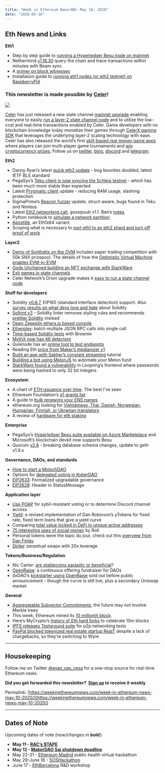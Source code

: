 ```yaml
---
title: "Week in Ethereum News<BR> May 10, 2020"
date: "2020-05-10"
---
```


## **Eth News and Links**

**Eth1**

- Step by step guide to [running a Hyperledger Besu node on mainnet](https://pegasys.tech/running-a-hyperledger-besu-node-on-the-ethereum-mainnet-benefits-requirements-and-setup/)
- Nethermind [v1.18.30](https://github.com/NethermindEth/nethermind/releases/tag/1.8.30) query the chain and trace transactions within minutes with Beam sync
- A [primer on block witnesses](https://blog.ethereum.org/2020/05/04/eth1x-witness-primer/)
- Installation guide to [running eth1 nodes (or eth2 testnet) on RaspberryPi4](https://www.reddit.com/r/ethereum/comments/gf3nhg/ethereum_on_arm_raspberry_pi_4_images_release/)

### This newsletter is made possible by [Celer](https://www.celer.network/)!

[![](https://cdn.substack.com/image/fetch/w_1456,c_limit,f_auto,q_auto:good/https%3A%2F%2Fbucketeer-e05bbc84-baa3-437e-9518-adb32be77984.s3.amazonaws.com%2Fpublic%2Fimages%2F78edba42-79f2-4d84-840c-20a93fb42aaa_950x400.png)](https://cdn.substack.com/image/fetch/c_limit,f_auto,q_auto:good/https%3A%2F%2Fbucketeer-e05bbc84-baa3-437e-9518-adb32be77984.s3.amazonaws.com%2Fpublic%2Fimages%2F78edba42-79f2-4d84-840c-20a93fb42aaa_950x400.png)

[Celer](http://celer.network/) has just released a new state channel [mainnet upgrade](https://blog.celer.network/2020/05/08/celer-launches-orion-mainnet-upgrade-ready-for-large-scale-node-expansion-on-ethereum-layer-2/) enabling everyone to easily [run a layer-2 state channel node](https://github.com/celer-network/goCeler-oss) and to utilize the low-cost and real-time transactions enabled by Celer. Game developers with no blockchain knowledge today monetize their games through [CelerX gaming SDK](http://developer.celerx.app/) that leverages the underlying layer-2 scaling technology with ease. Celer has also released the world’s first [skill-based real money game apps](http://celerx.app/) where players can join multi-player game tournaments and [win cryptocurrency prizes](https://apps.apple.com/us/app/arcade-win/id1459895768), Follow us on [twitter](https://twitter.com/CelerNetwork), [blog](https://blog.celer.network/), [discord](https://discord.com/invite/Trhab5w) and [telegram](https://t.me/celernetwork).

**Eth2**

- Danny Ryan’s latest [quick eth2 update](https://blog.ethereum.org/2020/05/06/eth2-quick-update-no-11/) - bug bounties doubled, latest IETF BLS standard
- PegaSys’s [Teku client is now syncing the Schlesi testnet](https://twitter.com/cemozer_/status/1258189567624196099) - which has been much more stable than expected
- Latest [Prysmatic client](https://medium.com/prysmatic-labs/eth-2-0-dev-update-49-multiclient-testnet-security-audit-741ae1049ebf) update - reducing RAM usage, slashing protection
- SigmaPrime’s [Beacon fuzzer](https://blog.sigmaprime.io/beacon-fuzz-04.html) update, struct-aware, bugs found in Teku and Nimbus
- Latest [Eth2 networking call](https://www.youtube.com/watch?v=VPgMe6CVf5Q), gossipsub v1.1. Ben’s [notes](https://hackmd.io/@benjaminion/rJkuZ4e5I)
- Python notebook to [simulate a network partition](https://github.com/ethereum/rig/blob/master/eth2economics/code/beaconrunner2049/beacon_runner_2049.ipynb)
- [Apostille](https://ethresear.ch/t/eth1x64-variant-1-apostille/7365), an Eth1x64 variant
- Scoping what is necessary to [port eth1 to an eth2 shard and turn off proof of work](https://ethresear.ch/t/the-scope-of-eth1-eth2-merger/7362)

**Layer2**

- [Demo of Synthetix on the OVM](https://blog.synthetix.io/synthetix-exchange-l2-demo/) includes paper trading competition with 50k SNX prizepool. The details of how the [Optimistic Virtual Machine enables EVM-in-EVM](https://medium.com/ethereum-optimism/ovm-deep-dive-a300d1085f52)
- [Gods Unchained building an NFT exchange with StarkWare](https://blog.godsunchained.com/2020/05/08/introducing-immutable-x/)
- [Exit games in state channels](https://blog.statechannels.org/state-channel-exit-games/)
- Celer Network’s Orion upgrade makes it [easy to run a state channel node](https://blog.celer.network/2020/05/08/celer-launches-orion-mainnet-upgrade-ready-for-large-scale-node-expansion-on-ethereum-layer-2/)

**Stuff for developers**

- Solidity [v0.6.7](https://github.com/ethereum/solidity/releases/tag/v0.6.7), EIP165 (standard interface detection) support. Also [survey results on what devs love and hate](https://twitter.com/solidity_lang/status/1258432533286584322) about Solidity
- [Solhint v3](https://github.com/protofire/solhint/releases/tag/v3.0.0) - Solidity linter removes styling rules and recommends [prettier Solidity](https://github.com/prettier-solidity/prettier-plugin-solidity) instead
- [Open Zeppelin ethers.js based console](https://github.com/pooltogether/oz-console)
- [Etherplex](https://github.com/pooltogether/etherplex): batch multiple JSON RPC calls into single call
- [Time-based Solidity tests](https://medium.com/@adrian_g/back-to-the-future-testing-solidity-through-time-with-brownie-5da4f257e2cb) with Brownie
- [MythX now has 46 detectors](https://medium.com/consensys-diligence/mythx-smart-contract-security-api-update-revamped-vulnerability-detection-and-new-property-4b4ab8194198)
- Quiknode has an [online tool to test endpoints](https://www.quiknode.io/compare)
- Reading Eth [price from Maker’s medianizer v1](https://studydefi.com/read-maker-medianizer/)
- [Build an app with Sablier’s constant streaming](https://medium.com/sablier/how-to-build-a-sablier-powered-dapp-cee47eb648dc) tutorial
- [Building a bot using MelonJS](https://medium.com/melonprotocol/building-a-melonbot-1cdea583fb88) to automate your Melon fund
- [StarkWare found a vulnerability](https://medium.com/starkware/looprings-frontend-vulnerability-explained-106df1aa17db) in Loopring’s frontend where passwords were being hashed to only 32 bit integers

**Ecosystem**

- A chart of [ETH issuance over time](https://www.attestant.io/posts/charting-ethereum-issuance/). The best I’ve seen
- Ethereum Foundation’s [q1 grants list](https://blog.ethereum.org/2020/05/07/ecosystem-support-program-allocation-update-q1/)
- A guide to [bulk renewing your ENS names](https://medium.com/the-ethereum-name-service/step-by-step-guide-to-bulk-renewals-of-eth-names-daeb043124c1)
- ethereum.org looking for [Vietnamese, Thai, Danish, Norwegian, Hungarian, Finnish, or Ukranian translators](https://blog.ethereum.org/2020/05/05/ethereum.org-development-update-3/)
- A review of [hardware for eth staking](https://old.reddit.com/r/ethstaker/comments/ggmbvd/a_comprehensive_look_at_hardware_for_staking/)

**Enterprise**

- PegaSys’s [Hyperledger Besu suite available on Azure Marketplace](https://consensys.net/blog/press-release/consensys-and-microsoft-collaborate-to-bring-ethereum-to-enterprises-with-the-pegasys-ethereum-suite/) and Microsoft’s blockchain devkit now supports Besu
- Quorum [v2.6](https://github.com/jpmorganchase/quorum/releases/tag/v2.6.0) - breaking database schema changes, update to geth v1.9.x

**Governance, DAOs, and standards**

- [How to start a MolochDAO](https://bankless.substack.com/p/how-to-start-a-moloch-dao)
- Options for [delegated voting in KyberDAO](https://blog.kyber.network/kyberdao-options-for-pool-operators-d2ea050c76c5)
- [EIP2633](https://github.com/ethereum/EIPs/blob/92473a28bc09cb189c2efd57cb924406347b3f2c/EIPS/eip-2633.md): Formalized upgradable governance
- [EIP2628](https://github.com/ethereum/EIPs/blob/4c85bc1098e7b1e1c22c43e2c1c324b552f27b35/EIPS/eip-2628.md): Header in StatusMessage

**Application layer**

- [Use POAP](https://medium.com/poap/poaps-next-chapter-6be604961261) for sybil-resistant voting or to determine Discord channel access
- [Yield](https://twitter.com/niemerg/status/1258488654437195779): a revised implementation of Dan Robinson’s yTokens for fixed rate, fixed term loans that give a yield curve
- Comparing [total value locked in DeFi to unique active addresses](https://thecontrol.co/defi-usage-numbers-7e5e2cd5ab2e)
- [75 interesting uses of social money](https://twitter.com/sidkal/status/1258381746464346114) by Roll
- Personal tokens were the topic du jour, check out this [overview from Dan Finlay](https://twitter.com/danfinlay/status/1258008200126664705)
- [Strike](https://medium.com/@strikeprotocol/introducing-strike-decentralized-perpetual-swaps-for-every-asset-9acfc52c3ec8): perpetual swaps with 20x leverage

**Tokens/Business/Regulation**

- Nic Carter: [are stablecoins parasitic or beneficial](https://bankless.substack.com/p/crypto-fiat-mutualistic-or-parasitic)?
- [OpenRaise](https://medium.com/bitfwd/distributed-capital-formation-with-openraise-3af9a601ad63): a continuous offering fundraiser for DAOs
- dxDAO’s [kickstarter using OpenRaise](https://daotalk.org/t/dxdao-dxtrust-and-dxd/1304) sold out before public announcement - though the curve is still live, plus a secondary Uniswap market

**General**

- [Aggregatable Subvector Commitments](https://eprint.iacr.org/2020/527), the future may not involve Merkle trees
- This week, Ethereum mined its [10 millionth block](https://twitter.com/etherchain_org/status/1257300024259641344).
- Here’s MyCrypto’s [history of Eth hard forks](https://medium.com/mycrypto/the-history-of-ethereum-hard-forks-6a6dae76d56f) to celebrate 10m blocks
- [IPFS releases Testground suite](https://blog.ipfs.io/2020-05-06-launching-testground/) for p2p networking tests
- [PayPal blocked tokenized real estate startup RealT](https://realt.co/paypal-axed-us/) despite a lack of chargebacks, so they’re switching to Wyre

* * *

## **Housekeeping**

Follow me on Twitter [@evan\_van\_ness](https://twitter.com/evan_van_ness) for a one-stop source for real-time Ethereum news.

**Did you get forwarded this newsletter?  [Sign up](https://weekinethereum.substack.com/subscribe#about) to receive it weekly**

Permalink: [https://weekinethereumnews.com/week-in-ethereum-news-may-10-2020/](https://weekinethereumnews.com/week-in-ethereum-news-may-10-2020/)

* * *

## **Dates of Note**

Upcoming dates of note _(_new/changes in **bold**_)_**:**

- **May 11 - [RAC’s $TAPE](https://twitter.com/ourZORA/status/1257293995035602944)**
- **May 12 - [MakerDAO Sai shutdown deadline](https://twitter.com/MakerDAO/status/1255186078505422848)**
- May 22-31 - [Ethereum Madrid](https://ethereummadrid.com/hackathon-2020-update/) public health virtual hackathon
- May 29-June 16 - [SOSHackathon](https://soshackathon.com/)
- June 17 - [EthBarcelona](https://ethbarcelona.github.io/) R&D workshop
